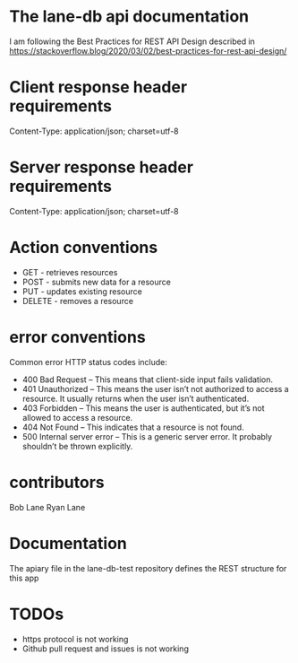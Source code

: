 # The lane-db api documentation
I am following the Best Practices for REST API Design described in https://stackoverflow.blog/2020/03/02/best-practices-for-rest-api-design/ 
# Client response header requirements
Content-Type: application/json; charset=utf-8

# Server response header requirements
Content-Type: application/json; charset=utf-8

# Action conventions
* GET - retrieves resources
* POST - submits new data for a resource
* PUT -  updates existing resource
* DELETE - removes a resource
# error conventions
Common error HTTP status codes include:

* 400 Bad Request – This means that client-side input fails validation.
* 401 Unauthorized – This means the user isn’t not authorized to access a resource. It usually returns when the user isn’t authenticated.
* 403 Forbidden – This means the user is authenticated, but it’s not allowed to access a resource.
* 404 Not Found – This indicates that a resource is not found.
* 500 Internal server error – This is a generic server error. It probably shouldn’t be thrown explicitly.
# contributors
Bob Lane
Ryan Lane
# Documentation
The apiary file in the lane-db-test repository defines the REST structure for this app
# TODOs
* https protocol is not working
* Github pull request and issues is not working